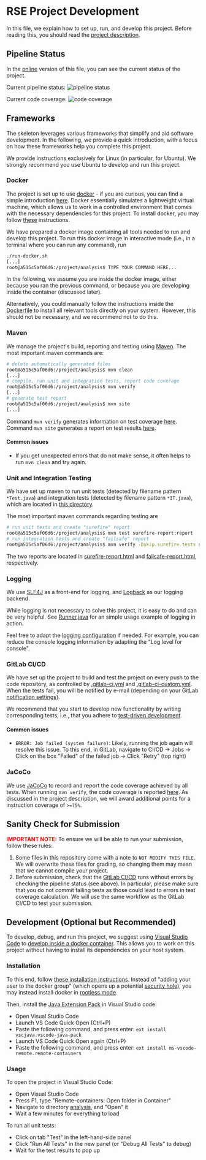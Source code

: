 # RSE Project Development

In this file, we explain how to set up, run, and develop this project. Before
reading this, you should read the [project
description](/resources/project-description/project.md).

## Pipeline Status

In the
[online](https://gitlab.inf.ethz.ch/COURSE-RSE-2022/yolo#pipeline-status)
version of this file, you can see the current status of the project.

Current pipeline status: ![pipeline
status](https://gitlab.inf.ethz.ch/COURSE-RSE-2022/yolo/badges/master/pipeline.svg)

Current code coverage: ![code coverage](https://gitlab.inf.ethz.ch/COURSE-RSE-2022/yolo/badges/master/coverage.svg)

## Frameworks

The skeleton leverages various frameworks that simplify and aid software
development. In the following, we provide a quick introduction, with a focus on
how these frameworks help you complete this project.

We provide instructions exclusively for Linux (in particular, for Ubuntu). We
strongly recommend you use Ubuntu to develop and run this project.

### Docker

The project is set up to use [docker](https://www.docker.com/) - if you are
curious, you can find a simple introduction
[here](https://docker-curriculum.com/). Docker essentially simulates a
lightweight virtual machine, which allows us to work in a controlled environment
that comes with the necessary dependencies for this project. To install docker,
you may follow [these](https://docs.docker.com/engine/install/ubuntu/)
instructions.

We have prepared a docker image containing all tools needed to run and develop
this project. To run this docker image in interactive mode (i.e., in a terminal
where you can run any command), run

```bash
./run-docker.sh
[...]
root@a515c5af06d6:/project/analysis$ TYPE YOUR COMMAND HERE...
```

In the following, we assume you are inside the docker image, either because you
ran the previous command, or because you are developing inside the container
(discussed later).

Alternatively, you could manually follow the instructions inside the
[Dockerfile](docker/Dockerfile) to install all relevant tools directly on your
system. However, this should not be necessary, and we recommend not to do this.

### Maven

We manage the project's build, reporting and testing using
[Maven](https://maven.apache.org/). The most important maven commands are:

```bash
# delete automatically generated files
root@a515c5af06d6:/project/analysis$ mvn clean
[...]
# compile, run unit and integration tests, report code coverage
root@a515c5af06d6:/project/analysis$ mvn verify
[...]
# generate test report
root@a515c5af06d6:/project/analysis$ mvn site
[...]
```

Command `mvn verify` generates information on test coverage
[here](/analysis/target/site/jacoco-merged-test-coverage-report/index.html).
Command `mvn site` generates a report on test results
[here](/analysis/target/site/index.html).

#### Common issues

- If you get unexpected errors that do not make sense, it often helps to run
  `mvn clean` and try again.

### Unit and Integration Testing

We have set up maven to run unit tests (detected by filename pattern
`*Test.java`) and integration tests (detected by filename pattern `*IT.java`),
which are located in [this directory](/analysis/src/test/java).

The most important maven commands regarding testing are

```bash
# run unit tests and create "surefire" report
root@a515c5af06d6:/project/analysis$ mvn test surefire-report:report
# run integration tests and create "failsafe" report
root@a515c5af06d6:/project/analysis$ mvn verify -Dskip.surefire.tests site -Dskip.surefire.tests
```

The two reports are located in
[surefire-report.html](analysis/target/site/surefire-report.html) and
[failsafe-report.html](analysis/target/site/failsafe-report.html), respectively.

### Logging

We use [SLF4J](http://www.slf4j.org/) as a front-end for logging, and
[Logback](http://logback.qos.ch/) as our logging backend.

While logging is not necessary to solve this project, it is easy to do and can
be very helpful. See
[Runner.java](analysis/src/main/java/ch/ethz/rse/main/Runner.java) for an simple
usage example of logging in action.

Feel free to adapt the [logging
configuration](./analysis/src/main/resources/logback.xml) if needed. For
example, you can reduce the console logging information by adapting the "Log
level for console".

### GitLab CI/CD

We have set up the project to build and test the project on every push to the
code repository, as controlled by [.gitlab-ci.yml](.gitlab-ci.yml) and
[.gitlab-ci-custom.yml](.gitlab-ci-custom.yml). When the tests fail, you will be
notified by e-mail (depending on your GitLab [notification
settings](https://gitlab.inf.ethz.ch/-/profile/notifications)).

We recommend that you start to develop new functionality by writing
corresponding tests, i.e., that you adhere to [test-driven
development](https://en.wikipedia.org/wiki/Test-driven_development).

#### Common issues

- `ERROR: Job failed (system failure)`: Likely, running the job again will
  resolve this issue. To this end, in GitLab, navigate to CI/CD -> Jobs -> Click
  on the box "Failed" of the failed job -> Click "Retry" (top right)

### JaCoCo

We use [JaCoCo](https://www.eclemma.org/jacoco/) to record and report the code
coverage achieved by all tests. When running `mvn verify`, the code coverage is
reported
[here](/analysis/target/site/jacoco-merged-test-coverage-report/index.html). As
discussed in the project description, we will award additional points for a
instruction coverage of `>=75%`.

## Sanity Check for Submission

<span style="color:red">**IMPORTANT NOTE:**</span> To ensure we will be able to run your submission, follow these rules:

1. Some files in this repository come with a note to `NOT MODIFY THIS FILE`. We
   will overwrite these files for grading, so changing them may mean that we
   cannot compile your project.
2. Before submission, check that the [GitLab CI/CD](#gitlab-cicd) runs without
   errors by checking the pipeline status (see above). In particular, please
   make sure that you do not commit failing tests as those could lead to errors in test coverage calculation. We will use the same workflow
   as the GitLab CI/CD to test your submission.

## Development (Optional but Recommended)

To develop, debug, and run this project, we suggest using [Visual Studio
Code](https://code.visualstudio.com/) to [develop inside a docker
container](https://code.visualstudio.com/docs/remote/containers). This allows
you to work on this project without having to install its dependencies on your
host system.

### Installation

To this end, follow [these installation
instructions](https://code.visualstudio.com/docs/remote/containers#_installation).
Instead of "adding your user to the docker group" (which opens up a potential
[security hole](https://docs.docker.com/engine/install/linux-postinstall/)), you
may instead install docker in [rootless
mode](https://docs.docker.com/engine/security/rootless/#install).

Then, install the [Java Extension
Pack](https://marketplace.visualstudio.com/items?itemName=vscjava.vscode-java-pack)
in Visual Studio code:

- Open Visual Studio Code
- Launch VS Code Quick Open (Ctrl+P)
- Paste the following command, and press enter: `ext install
  vscjava.vscode-java-pack`
- Launch VS Code Quick Open again (Ctrl+P)
- Paste the following command, and press enter: `ext install ms-vscode-remote.remote-containers`

### Usage

To open the project in Visual Studio Code:

- Open Visual Studio Code
- Press F1, type "Remote-containers: Open folder in Container"
- Navigate to directory [analysis](analysis), and "Open" it
- Wait a few minutes for everything to load

To run all unit tests:

- Click on tab "Test" in the left-hand-side panel
- Click "Run All Tests" in the new panel (or "Debug All Tests" to debug)
- Wait for the test results to pop up
